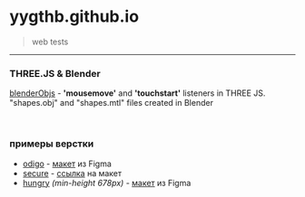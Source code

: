 # yygthb.github.io
> web tests
<hr/>

### THREE.JS & Blender
[blenderObjs] - **'mousemove'** and **'touchstart'** listeners in THREE JS. "shapes.obj" and "shapes.mtl" files created in Blender
 
&nbsp;
### примеры верстки
- [odigo] - [макет](https://www.figma.com/file/ClPSP7KCU1NbvxMXA914hlFk/travel-landing-page-jacobvoyles?node-id=0%3A1) из Figma
- [secure] - [ссылка](https://www.sketchappsources.com/free-source/3280-simple-landing-page-sketch-freebie-resource.html) на макет
- [hungry] _(min-height 678px)_ - [макет](https://www.figma.com/file/YMLK4BwcowltWe0ZyLgOyrOp/Hunger---Website-Template?node-id=0%3A1) из Figma

[blenderObjs]: <https://yygthb.github.io/blenderObjs/>
[odigo]: <https://yygthb.github.io/html/odigo/>
[secure]: <https://yygthb.github.io/html/secure/>
[hungry]: <https://yygthb.github.io/html/hungry/index>